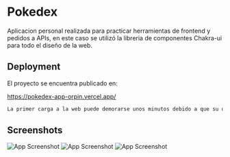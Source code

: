 
# Pokedex



Aplicacion personal realizada para practicar herramientas de frontend y pedidos a APIs, en este caso se utilizó la libreria de componentes Chakra-ui para todo el diseño de la web.
## Deployment

El proyecto se encuentra publicado en:

https://pokedex-app-orpin.vercel.app/

```bash
La primer carga a la web puede demorarse unos minutos debido a que su optimización no fue el principal enfoque de este proyecto
```



## Screenshots

![App Screenshot](https://i.imgur.com/1T8onmS.png)
![App Screenshot](https://i.imgur.com/m7rokQH.png)
![App Screenshot](https://i.imgur.com/4kYObJm.png)

